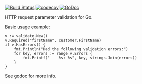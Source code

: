 [![Build Status](https://travis-ci.org/Teamwork/validate.svg?branch=master)](https://travis-ci.org/Teamwork/validate)
[![codecov](https://codecov.io/gh/Teamwork/validate/branch/master/graph/badge.svg?token=n0k8YjbQOL)](https://codecov.io/gh/Teamwork/validate)
[![GoDoc](https://godoc.org/github.com/Teamwork/validate?status.svg)](https://godoc.org/github.com/Teamwork/validate)

HTTP request parameter validation for Go.

Basic usage example:

	v := validate.New()
	v.Required("firstName", customer.FirstName)
	if v.HasErrors() {
		fmt.Println("Had the following validation errors:")
		for key, errors := range v.Errors {
			fmt.Printf("    %s: %s", key, strings.Join(errors))
		}
	}

See godoc for more info.

<!-- import "github.com/teamwork/validate" -->
